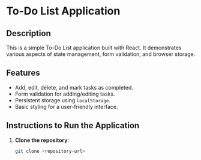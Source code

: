 # To-Do List Application

## Description

This is a simple To-Do List application built with React. It demonstrates various aspects of state management, form validation, and browser storage.

## Features

- Add, edit, delete, and mark tasks as completed.
- Form validation for adding/editing tasks.
- Persistent storage using `localStorage`.
- Basic styling for a user-friendly interface.

## Instructions to Run the Application

1. **Clone the repository**:
   ```sh
   git clone <repository-url>
   ```
